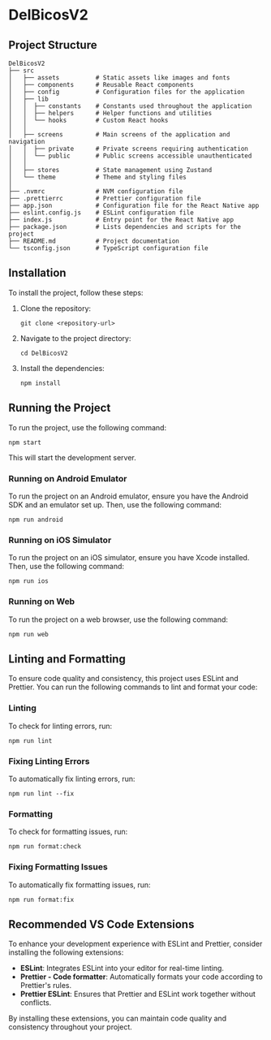 # DelBicosV2

## Project Structure

```
DelBicosV2
├── src
│   ├── assets          # Static assets like images and fonts
│   ├── components      # Reusable React components
│   ├── config          # Configuration files for the application
│   ├── lib
│   │  ├── constants    # Constants used throughout the application
│   │  ├── helpers      # Helper functions and utilities
│   │  └── hooks        # Custom React hooks
│   │
│   ├── screens         # Main screens of the application and navigation
│   │  ├── private      # Private screens requiring authentication
│   │  └── public       # Public screens accessible unauthenticated
│   │
│   ├── stores          # State management using Zustand
│   └── theme           # Theme and styling files
│
├── .nvmrc              # NVM configuration file
├── .prettierrc         # Prettier configuration file
├── app.json            # Configuration file for the React Native app
├── eslint.config.js    # ESLint configuration file
├── index.js            # Entry point for the React Native app
├── package.json        # Lists dependencies and scripts for the project
├── README.md           # Project documentation
└── tsconfig.json       # TypeScript configuration file
```

## Installation

To install the project, follow these steps:

1. Clone the repository:

   ```
   git clone <repository-url>
   ```

2. Navigate to the project directory:

   ```
   cd DelBicosV2
   ```

3. Install the dependencies:
   ```
   npm install
   ```

## Running the Project

To run the project, use the following command:

```
npm start
```

This will start the development server.

### Running on Android Emulator

To run the project on an Android emulator, ensure you have the Android SDK and an emulator set up. Then, use the following command:

```
npm run android
```

### Running on iOS Simulator

To run the project on an iOS simulator, ensure you have Xcode installed. Then, use the following command:

```
npm run ios
```

### Running on Web

To run the project on a web browser, use the following command:

```
npm run web
```

## Linting and Formatting

To ensure code quality and consistency, this project uses ESLint and Prettier. You can run the following commands to lint and format your code:

### Linting

To check for linting errors, run:

```
npm run lint
```

### Fixing Linting Errors

To automatically fix linting errors, run:

```
npm run lint --fix
```

### Formatting

To check for formatting issues, run:

```
npm run format:check
```

### Fixing Formatting Issues

To automatically fix formatting issues, run:

```
npm run format:fix
```

## Recommended VS Code Extensions

To enhance your development experience with ESLint and Prettier, consider installing the following extensions:

- **ESLint**: Integrates ESLint into your editor for real-time linting.
- **Prettier - Code formatter**: Automatically formats your code according to Prettier's rules.
- **Prettier ESLint**: Ensures that Prettier and ESLint work together without conflicts.

By installing these extensions, you can maintain code quality and consistency throughout your project.
